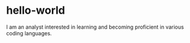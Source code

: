 # hello-world
I am an analyst interested in learning and becoming proficient in various coding languages.
